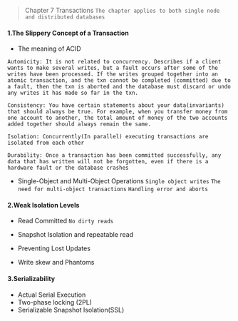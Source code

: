 > Chapter 7 Transactions
`The chapter applies to both single node and distributed databases`

#### 1.The Slippery Concept of a Transaction
* The meaning of ACID

`Automicity: It is not related to concurrency. Describes if a client wants to
make several writes, but a fault occurs after some of the writes have been processed.
If the writes grouped together into an atomic transaction, and the txn cannot be
completed (committed) due to a fault, then the txn is aborted and the database must
discard or undo any writes it has made so far in the txn.` 

`Consistency: You have certain statements about your data(invariants) that should always be true. For example, when you transfer money from one account to another, the total amount of money of the two accounts added together should always remain the same.`

`Isolation: Concurrently(In parallel) executing transactions are isolated from each other`

`Durability: Once a transaction has been committed successfully, any data that has written will not be forgotten, even if there is a hardware fault or the database crashes`

* Single-Object and Multi-Object Operations `Single object writes` `The need for multi-object transactions`  `Handling error and aborts` 

#### 2.Weak Isolation Levels
* Read Committed `No dirty reads` 

* Snapshot Isolation and repeatable read
* Preventing Lost Updates
* Write skew and Phantoms
#### 3.Serializability
* Actual Serial Execution
* Two-phase locking (2PL)
* Serializable Snapshot Isolation(SSL)
`  `

